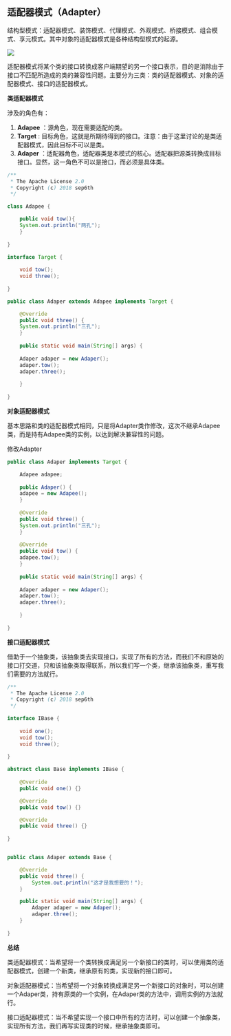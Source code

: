 ## 适配器模式（Adapter）  

结构型模式：适配器模式、装饰模式、代理模式、外观模式、桥接模式、组合模式、享元模式。其中对象的适配器模式是各种结构型模式的起源。  

![](/assets/适配器.png)  


适配器模式将某个类的接口转换成客户端期望的另一个接口表示，目的是消除由于接口不匹配所造成的类的兼容性问题。主要分为三类：类的适配器模式、对象的适配器模式、接口的适配器模式。  

**类适配器模式**  

涉及的角色有：  

1. **Adapee** ：源角色，现在需要适配的类。  
2. **Target** : 目标角色，这就是所期待得到的接口。注意：由于这里讨论的是类适配器模式，因此目标不可以是类。  
3. **Adaper** ：适配器角色，适配器类是本模式的核心。适配器把源类转换成目标接口。显然，这一角色不可以是接口，而必须是具体类。  
 
```java
/** 
 * The Apache License 2.0
 * Copyright (c) 2018 sep6th
 */

class Adapee {

    public void tow(){
	System.out.println("两孔");
    }
	
}

interface Target {
	
    void tow();
    void three();
	
}

public class Adaper extends Adapee implements Target {

    @Override
    public void three() {
	System.out.println("三孔");
    }
	
    public static void main(String[] args) {
		
	Adaper adaper = new Adaper();
	adaper.tow();
	adaper.three();
		
    }
	
}
```

**对象适配器模式**  

基本思路和类的适配器模式相同，只是将Adapter类作修改，这次不继承Adapee类，而是持有Adapee类的实例，以达到解决兼容性的问题。

修改Adapter  

```java
public class Adaper implements Target {

    Adapee adapee;
	
    public Adaper() {
	adapee = new Adapee();
    }
	
    @Override
    public void three() {
	System.out.println("三孔");
    }
	
    @Override
    public void tow() {
	adapee.tow();
    }
	
    public static void main(String[] args) {
		
	Adaper adaper = new Adaper();
	adaper.tow();
	adaper.three();
		
    }
	
}
```

**接口适配器模式**  

借助于一个抽象类，该抽象类去实现接口，实现了所有的方法，而我们不和原始的接口打交道，只和该抽象类取得联系，所以我们写一个类，继承该抽象类，重写我们需要的方法就行。

```java
/** 
 * The Apache License 2.0
 * Copyright (c) 2018 sep6th
 */

interface IBase {
	
    void one();
    void tow();
    void three();
	
}

abstract class Base implements IBase {
	
    @Override
    public void one() {}

    @Override
    public void tow() {}

    @Override
    public void three() {}
	
}


public class Adaper extends Base {

    @Override
    public void three() {
        System.out.println("这才是我想要的！");
    }

    public static void main(String[] args) {
        Adaper adaper = new Adaper();
        adaper.three();
    }
	
}
```

**总结**  

类适配器模式：当希望将一个类转换成满足另一个新接口的类时，可以使用类的适配器模式，创建一个新类，继承原有的类，实现新的接口即可。  

对象适配器模式：当希望将一个对象转换成满足另一个新接口的对象时，可以创建一个Adaper类，持有原类的一个实例，在Adaper类的方法中，调用实例的方法就行。  

接口适配器模式：当不希望实现一个接口中所有的方法时，可以创建一个抽象类，实现所有方法，我们再写实现类的时候，继承抽象类即可。

